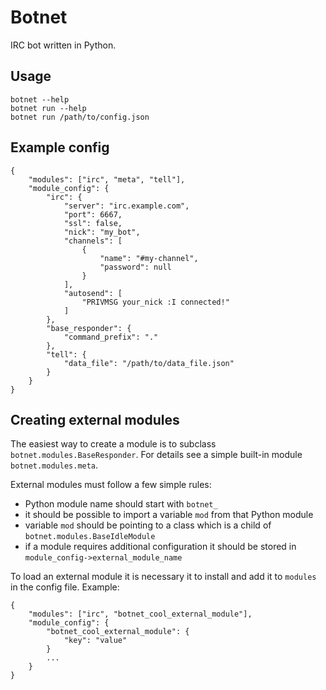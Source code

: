 # Botnet
IRC bot written in Python.

## Usage

    botnet --help
    botnet run --help
    botnet run /path/to/config.json

## Example config

    {
        "modules": ["irc", "meta", "tell"],
        "module_config": {
            "irc": {
                "server": "irc.example.com",
                "port": 6667,
                "ssl": false,
                "nick": "my_bot",
                "channels": [
                    {
                        "name": "#my-channel",
                        "password": null
                    }
                ],
                "autosend": [
                    "PRIVMSG your_nick :I connected!"
                ]
            },
            "base_responder": {
                "command_prefix": "."
            },
            "tell": {
                "data_file": "/path/to/data_file.json"
            }
        }
    }

## Creating external modules
The easiest way to create a module is to subclass
`botnet.modules.BaseResponder`. For details see a simple built-in module
`botnet.modules.meta`.

External modules must follow a few simple rules:

* Python module name should start with `botnet_`
* it should be possible to import a variable `mod` from that Python module
* variable `mod` should be pointing to a class which is a child of
`botnet.modules.BaseIdleModule`
* if a module requires additional configuration it should be stored in
`module_config->external_module_name`

To load an external module it is necessary it to install and add it to
`modules` in the config file. Example:


    {
        "modules": ["irc", "botnet_cool_external_module"],
        "module_config": {
            "botnet_cool_external_module": {
                "key": "value"
            }
            ...
        }
    }
